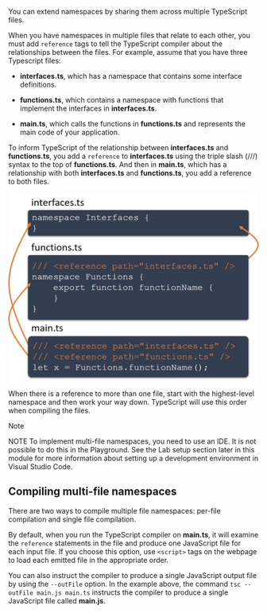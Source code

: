You can extend namespaces by sharing them across multiple TypeScript files.

When you have namespaces in multiple files that relate to each other, you must add `reference` tags to tell the TypeScript compiler about the relationships between the files. For example, assume that you have three Typescript files:

- **interfaces.ts**, which has a namespace that contains some interface definitions.

- **functions.ts**, which contains a namespace with functions that implement the interfaces in **interfaces.ts**.

- **main.ts**, which calls the functions in **functions.ts** and represents the main code of your application.

To inform TypeScript of the relationship between **interfaces.ts** and **functions.ts**, you add a ``reference`` to **interfaces.ts** using the triple slash (///) syntax to the top of **functions.ts**. And then in **main.ts**, which has a relationship with both **interfaces.ts** and **functions.ts**, you add a reference to both files.

![Two files that use namespaces are able to describe the relationship using reference statements. The file functions.ts has a relationship with interfaces.ts and main.ts has a relationship with interfaces.ts and functions.ts.](../media/m07_multi-file_namespaces.jpg)


When there is a reference to more than one file, start with the highest-level namespace and then work your way down. TypeScript will use this order when compiling the files.

> [!NOTE]
> NOTE To implement multi-file namespaces, you need to use an IDE. It is not possible to do this in the Playground. See the Lab setup section later in this module for more information about setting up a development environment in Visual Studio Code.

## Compiling multi-file namespaces

There are two ways to compile multiple file namespaces: per-file compilation and single file compilation.

By default, when you run the TypeScript compiler on **main.ts**, it will examine the `reference` statements in the file and produce one JavaScript file for each input file. If you choose this option, use `<script>` tags on the webpage to load each emitted file in the appropriate order.

You can also instruct the compiler to produce a single JavaScript output file by using the `--outFile` option. In the example above, the command `tsc --outFile main.js main.ts` instructs the compiler to produce a single JavaScript file called **main.js**.

